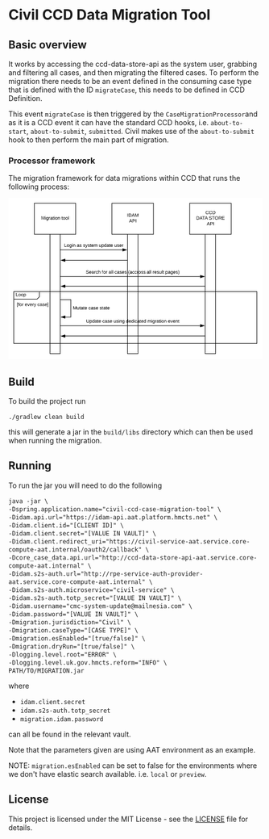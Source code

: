 # Civil CCD Data Migration Tool

## Basic overview

It works by accessing the ccd-data-store-api as the system user, grabbing and filtering all cases, and then migrating the filtered cases.
To perform the migration there needs to be an event defined in the consuming case type that is defined with the ID `migrateCase`, this needs to be defined in CCD Definition.

This event `migrateCase` is then triggered by the `CaseMigrationProcessor`and as it is a CCD event it can have the standard CCD hooks,
i.e. `about-to-start`, `about-to-submit`, `submitted`.
Civil makes use of the `about-to-submit` hook to then perform the main part of migration.

### Processor framework

The migration framework for data migrations within CCD that runs the following process:

![diagram](docs/process.png)

## Build

To build the project run

```shell
./gradlew clean build
```

this will generate a jar in the `build/libs` directory which can then be used when running the migration.

## Running

To run the jar you will need to do the following

```shell
java -jar \
-Dspring.application.name="civil-ccd-case-migration-tool" \
-Didam.api.url="https://idam-api.aat.platform.hmcts.net" \
-Didam.client.id="[CLIENT ID]" \
-Didam.client.secret="[VALUE IN VAULT]" \
-Didam.client.redirect_uri="https://civil-service-aat.service.core-compute-aat.internal/oauth2/callback" \
-Dcore_case_data.api.url="http://ccd-data-store-api-aat.service.core-compute-aat.internal" \
-Didam.s2s-auth.url="http://rpe-service-auth-provider-aat.service.core-compute-aat.internal" \
-Didam.s2s-auth.microservice="civil-service" \
-Didam.s2s-auth.totp_secret="[VALUE IN VAULT]" \
-Didam.username="cmc-system-update@mailnesia.com" \
-Didam.password="[VALUE IN VAULT]" \
-Dmigration.jurisdiction="Civil" \
-Dmigration.caseType="[CASE TYPE]" \
-Dmigration.esEnabled="[true/false]" \
-Dmigration.dryRun="[true/false]" \
-Dlogging.level.root="ERROR" \
-Dlogging.level.uk.gov.hmcts.reform="INFO" \
PATH/TO/MIGRATION.jar
```

where

- `idam.client.secret`
- `idam.s2s-auth.totp_secret`
- `migration.idam.password`

can all be found in the relevant vault.

Note that the parameters given are using AAT environment as an example.

NOTE: `migration.esEnabled` can be set to false for the environments where we don't have elastic search available. i.e. `local` or `preview`.
## License

This project is licensed under the MIT License - see the [LICENSE](LICENSE) file for details.

